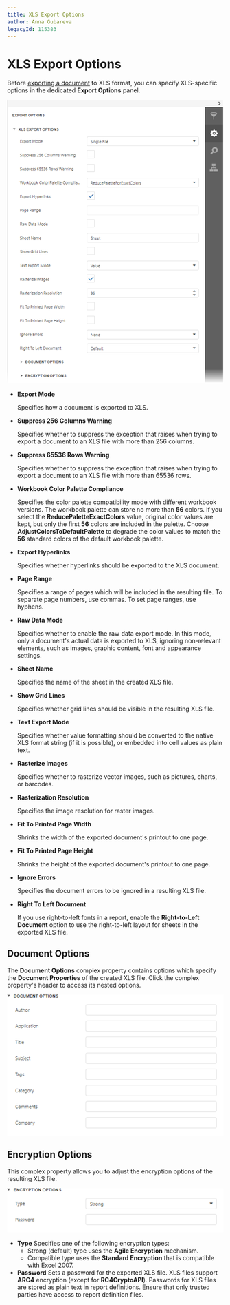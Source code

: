 ```yaml
---
title: XLS Export Options
author: Anna Gubareva
legacyId: 115383
---
```

# XLS Export Options
Before [exporting a document](export-a-document.md) to XLS format, you can specify XLS-specific options in the dedicated **Export Options** panel.

![EUD_HTML5DV_XlsExportOptions](../../../images/img121833.png)
* **Export Mode**
	
	Specifies how a document is exported to XLS.
* **Suppress 256 Columns Warning**
	
	Specifies whether to suppress the exception that raises when trying to export a document to an XLS file with more than 256 columns.
* **Suppress 65536 Rows Warning**
	
	Specifies whether to suppress the exception that raises when trying to export a document to an XLS file with more than 65536 rows.
* **Workbook Color Palette Compliance**
	
	Specifies the color palette compatibility mode with different workbook versions. The workbook palette can store no more than **56** colors. If you select the **ReducePaletteExactColors** value, original color values are kept, but only the first **56** colors are included in the palette. Choose **AdjustColorsToDefaultPalette** to degrade the color values to match the **56** standard colors of the default workbook palette.
* **Export Hyperlinks**
	
	Specifies whether hyperlinks should be exported to the XLS document.
* **Page Range**
	
	Specifies a range of pages which will be included in the resulting file. To separate page numbers, use commas. To set page ranges, use hyphens.
* **Raw Data Mode**
	
	Specifies whether to enable the raw data export mode. In this mode, only a document's actual data is exported to XLS, ignoring non-relevant elements, such as images, graphic content, font and appearance settings.
* **Sheet Name**
	
	Specifies the name of the sheet in the created XLS file.
* **Show Grid Lines**
	
	Specifies whether grid lines should be visible in the resulting XLS file.
* **Text Export Mode**
	
	Specifies whether value formatting should be converted to the native XLS format string (if it is possible), or embedded into cell values as plain text.
* **Rasterize Images**
	
	Specifies whether to rasterize vector images, such as pictures, charts, or barcodes.
* **Rasterization Resolution**
	
	Specifies the image resolution for raster images.
* **Fit To Printed Page Width**
	
	Shrinks the width of the exported document's printout to one page.
* **Fit To Printed Page Height**
	
	Shrinks the height of the exported document's printout to one page.
* **Ignore Errors**
	
	Specifies the document errors to be ignored in a resulting XLS file.
* **Right To Left Document**
	
	If you use right-to-left fonts in a report, enable the **Right-to-Left Document** option to use the right-to-left layout for sheets in the exported XLS file.

## Document Options
The **Document Options** complex property contains options which specify the **Document Properties** of the created XLS file. Click the complex property's header to access its nested options.

![EUD_HTML5DV_XlsDocumentOptions](../../../images/img1218331.png)

## Encryption Options
This complex property allows you to adjust the encryption options of the resulting XLS file.

![EUD_HTML5DV_PdfSecurityOptions](../../../images/img1218332.png)
* **Type**
	Specifies one of the following encryption types:
	* Strong (default) type uses the **Agile Encryption** mechanism.
	* Compatible type uses the **Standard Encryption** that is compatible with Excel 2007.
* **Password**
	Sets a password for the exported XLS file. XLS files support **ARC4** encryption (except for **RC4CryptoAPI**). Passwords for XLS files are stored as plain text in report definitions. Ensure that only trusted parties have access to report definition files.